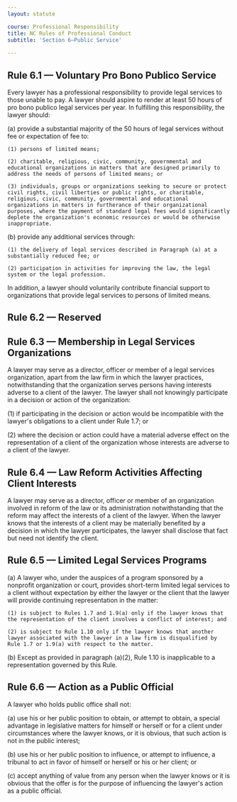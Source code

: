 ```yaml
---
layout: statute

course: Professional Responsibility
title: NC Rules of Professional Conduct 
subtitle: 'Section 6—Public Service'
    
---
```


## Rule 6.1 — Voluntary Pro Bono Publico Service

Every lawyer has a professional responsibility to provide legal services to those unable to pay. A lawyer should aspire to render at least 50 hours of pro bono publico legal services per year. In fulfilling this responsibility, the lawyer should:

(a)	provide a substantial majority of the 50 hours of legal services without fee or expectation of fee to:

	(1)	persons of limited means;

	(2)	charitable, religious, civic, community, governmental and educational organizations in matters that are designed primarily to address the needs of persons of limited means; or

	(3)	individuals, groups or organizations seeking to secure or protect civil rights, civil liberties or public rights, or charitable, religious, civic, community, governmental and educational organizations in matters in furtherance of their organizational purposes, where the payment of standard legal fees would significantly deplete the organization's economic resources or would be otherwise inappropriate.

(b)	provide any additional services through:

	(1)	the delivery of legal services described in Paragraph (a) at a substantially reduced fee; or

	(2)	participation in activities for improving the law, the legal system or the legal profession.

In addition, a lawyer should voluntarily contribute financial support to organizations that provide legal services to persons of limited means.

## Rule 6.2 — Reserved

## Rule 6.3 — Membership in Legal Services Organizations

A lawyer may serve as a director, officer or member of a legal services organization, apart from the law firm in which the lawyer practices, notwithstanding that the organization serves persons having interests adverse to a client of the lawyer. The lawyer shall not knowingly participate in a decision or action of the organization:

(1)	if participating in the decision or action would be incompatible with the lawyer's obligations to a client under Rule 1.7; or

(2)	where the decision or action could have a material adverse effect on the representation of a client of the organization whose interests are adverse to a client of the lawyer.

## Rule 6.4 — Law Reform Activities Affecting Client Interests

A lawyer may serve as a director, officer or member of an organization involved in reform of the law or its administration notwithstanding that the reform may affect the interests of a client of the lawyer. When the lawyer knows that the interests of a client may be materially benefited by a decision in which the lawyer participates, the lawyer shall disclose that fact but need not identify the client.

## Rule 6.5 — Limited Legal Services Programs

(a) A lawyer who, under the auspices of a program sponsored by a nonprofit organization or court, provides short-term limited legal services to a client without expectation by either the lawyer or the client that the lawyer will provide continuing representation in the matter:

	(1)	is subject to Rules 1.7 and 1.9(a) only if the lawyer knows that the representation of the client involves a conflict of interest; and 

	(2)	is subject to Rule 1.10 only if the lawyer knows that another lawyer associated with the lawyer in a law firm is disqualified by Rule 1.7 or 1.9(a) with respect to the matter.

(b) Except as provided in paragraph (a)(2), Rule 1.10 is inapplicable to a representation governed by this Rule.

## Rule 6.6 — Action as a Public Official

A lawyer who holds public office shall not:

(a)	use his or her public position to obtain, or attempt to obtain, a special advantage in legislative matters for himself or herself or for a client under circumstances where the lawyer knows, or it is obvious, that such action is not in the public interest;

(b)	use his or her public position to influence, or attempt to influence, a tribunal to act in favor of himself or herself or his or her client; or

(c)	accept anything of value from any person when the lawyer knows or it is obvious that the offer is for the purpose of influencing the lawyer's action as a public official.
